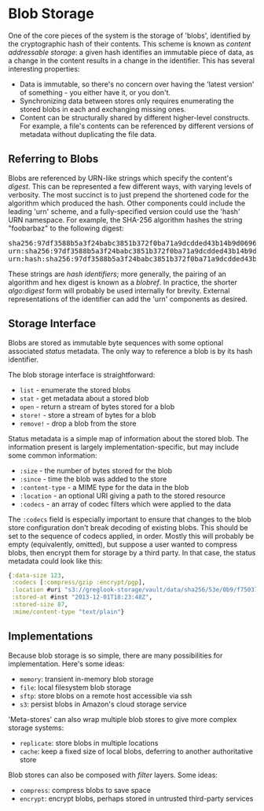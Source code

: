 # Blob Storage

One of the core pieces of the system is the storage of 'blobs', identified by
the cryptographic hash of their contents. This scheme is known as _content
addressable storage_: a given hash identifies an immutable piece of data, as a
change in the content results in a change in the identifier. This has several
interesting properties:
- Data is immutable, so there's no concern over having the 'latest version' of
  something - you either have it, or you don't.
- Synchronizing data between stores only requires enumerating the stored blobs
  in each and exchanging missing ones.
- Content can be structurally shared by different higher-level constructs. For
  example, a file's contents can be referenced by different versions of
  metadata without duplicating the file data.

## Referring to Blobs

Blobs are referenced by URN-like strings which specify the content's _digest_.
This can be represented a few different ways, with varying levels of verbosity.
The most succinct is to just prepend the shortened code for the algorithm which
produced the hash. Other components could include the leading 'urn' scheme, and
a fully-specified version could use the 'hash' URN namespace. For example, the
SHA-256 algorithm hashes the string "foobarbaz" to the following digest:

<pre>
sha256:97df3588b5a3f24babc3851b372f0ba71a9dcdded43b14b9d06961bfc1707d9d
urn:sha256:97df3588b5a3f24babc3851b372f0ba71a9dcdded43b14b9d06961bfc1707d9d
urn:hash:sha256:97df3588b5a3f24babc3851b372f0ba71a9dcdded43b14b9d06961bfc1707d9d
</pre>

These strings are _hash identifiers_; more generally, the pairing of an algorithm
and hex digest is known as a _blobref_. In practice, the shorter _algo:digest_
form will probably be used internally for brevity. External representations of
the identifier can add the 'urn' components as desired.

## Storage Interface

Blobs are stored as immutable byte sequences with some optional associated
_status_ metadata. The only way to reference a blob is by its hash identifier.

The blob storage interface is straightforward:
- `list` - enumerate the stored blobs
- `stat` - get metadata about a stored blob
- `open` - return a stream of bytes stored for a blob
- `store!` - store a stream of bytes for a blob
- `remove!` - drop a blob from the store

Status metadata is a simple map of information about the stored blob. The
information present is largely implementation-specific, but may include some
common information:
- `:size` - the number of bytes stored for the blob
- `:since` - time the blob was added to the store
- `:content-type` - a MIME type for the data in the blob
- `:location` - an optional URI giving a path to the stored resource
- `:codecs` - an array of codec filters which were applied to the data

The `:codecs` field is especially important to ensure that changes to the blob
store configuration don't break decoding of existing blobs. This should be set
to the sequence of codecs applied, in order. Mostly this will probably be empty
(equivalently, omitted), but suppose a user wanted to compress blobs, then
encrypt them for storage by a third party. In that case, the status metadata
could look like this:

```clojure
{:data-size 123,
 :codecs [:compress/gzip :encrypt/pgp],
 :location #uri "s3://greglook-storage/vault/data/sha256/53e/0b9/f7503729f698174615666322f00f916cceb4518e8e1c6f373e53b56180",
 :stored-at #inst "2013-12-01T18:23:48Z",
 :stored-size 87,
 :mime/content-type "text/plain"}
```

## Implementations

Because blob storage is so simple, there are many possibilities for
implementation. Here's some ideas:
- `memory`: transient in-memory blob storage
- `file`: local filesystem blob storage
- `sftp`: store blobs on a remote host accessible via ssh
- `s3`: persist blobs in Amazon's cloud storage service

'Meta-stores' can also wrap multiple blob stores to give more complex storage
systems:
- `replicate`: store blobs in multiple locations
- `cache`: keep a fixed size of local blobs, deferring to another authoritative store

Blob stores can also be composed with _filter_ layers. Some ideas:
- `compress`: compress blobs to save space
- `encrypt`: encrypt blobs, perhaps stored in untrusted third-party services
